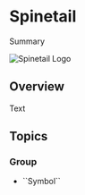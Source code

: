 # Spinetail

<!--@START_MENU_TOKEN@-->Summary<!--@END_MENU_TOKEN@-->

![Spinetail Logo](logo.png)

## Overview

<!--@START_MENU_TOKEN@-->Text<!--@END_MENU_TOKEN@-->

## Topics

### <!--@START_MENU_TOKEN@-->Group<!--@END_MENU_TOKEN@-->

- <!--@START_MENU_TOKEN@-->``Symbol``<!--@END_MENU_TOKEN@-->
